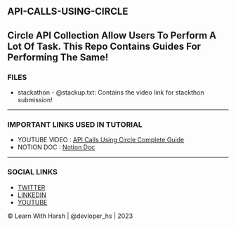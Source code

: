 ## API-CALLS-USING-CIRCLE
Circle API Collection Allow Users To Perform A Lot Of Task. This Repo Contains Guides For Performing The Same!
---
### FILES
- stackathon - @stackup.txt: Contains the video link for stackthon submission!
---

### IMPORTANT LINKS USED IN TUTORIAL
- YOUTUBE VIDEO : <a href="https://youtu.be/GLfkJZHqQvY" target="_blank">API Calls Using Circle Complete Guide</a>
- NOTION DOC : <a href="https://marbled-diplodocus-2c2.notion.site/CIRCLE-COLLECTION-API-USAGE-c648aa3a9c60477fa3216b92667d8a0a" target="_blank">Notion Doc</a>
---

### SOCIAL LINKS 
- <a href="https://twitter.com/devloper_hs" target="_blank">TWITTER</a>
- <a href="https://www.linkedin.com/in/devloper-hs" target="_blank">LINKEDIN</a>
- <a href="https://www.youtube.com/@devloper_hs" target="_blank">YOUTUBE</a>

&copy; Learn With Harsh | @devloper_hs | 2023
